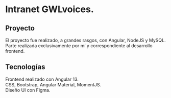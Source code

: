 # Intranet GWLvoices.

## Proyecto 
El proyecto fue realizado, a grandes rasgos, con Angular, NodeJS y MySQL. \
Parte realizada exclusivamente por mí y correspondiente al desarrollo frontend.


## Tecnologías 
Frontend realizado con Angular 13. \
CSS, Bootstrap, Angular Material, MomentJS. \
Diseño UI con Figma.
